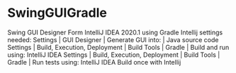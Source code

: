 # SwingGUIGradle
Swing GUI Designer Form IntelliJ IDEA 2020.1 using Gradle
Intellij settings needed:
Settings | GUI Designer | Generate GUI into: | Java source code
Settings | Build, Execution, Deployment | Build Tools | Gradle | Build and run using: IntelliJ IDEA
Settings | Build, Execution, Deployment | Build Tools | Gradle | Run tests using: IntelliJ IDEA
Build once with Intellij
